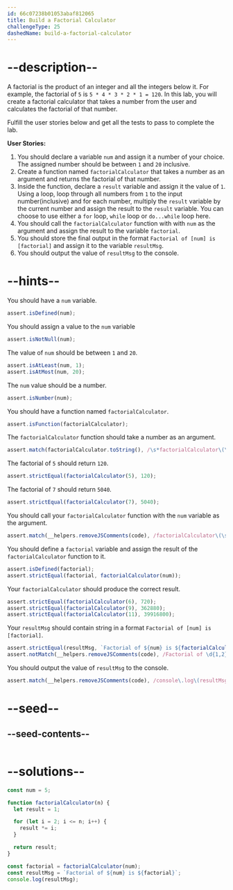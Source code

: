 ```yaml
---
id: 66c07238b01053abaf812065
title: Build a Factorial Calculator
challengeType: 25
dashedName: build-a-factorial-calculator
---
```


# --description--

A factorial is the product of an integer and all the integers below it. For example, the factorial of `5` is `5 * 4 * 3 * 2 * 1 = 120`. In this lab, you will create a factorial calculator that takes a number from the user and calculates the factorial of that number.

Fulfill the user stories below and get all the tests to pass to complete the lab.

**User Stories:**

1. You should declare a variable `num` and assign it a number of your choice. The assigned number should be between `1` and `20` inclusive.
1. Create a function named `factorialCalculator` that takes a number as an argument and returns the factorial of that number.
1. Inside the function, declare a `result` variable and assign it the value of `1`. Using a loop, loop through all numbers from `1` to the input number(inclusive) and for each number, multiply the `result` variable by the current number and assign the result to the `result` variable. You can choose to use  either a `for` loop, `while` loop or `do...while` loop here.
1. You should call the `factorialCalculator` function with with `num` as the argument and assign the result to the variable `factorial`.
1. You should store the final output in the format `Factorial of [num] is [factorial]` and assign it to the variable `resultMsg`.
1. You should output the value of `resultMsg` to the console.

# --hints--

You should have a `num` variable.

```js
assert.isDefined(num);
```

You should assign a value to the `num` variable

```js
assert.isNotNull(num);
```

The value of `num` should be between `1` and `20`.

```js
assert.isAtLeast(num, 1);
assert.isAtMost(num, 20);
```

The `num` value should be a number.

```js
assert.isNumber(num);
```

You should have a function named `factorialCalculator`.

```js
assert.isFunction(factorialCalculator);
```

The `factorialCalculator` function should take a number as an argument.

```js
assert.match(factorialCalculator.toString(), /\s*factorialCalculator\(\s*\w+\s*\)/);
```

The factorial of `5` should return `120`.

```js
assert.strictEqual(factorialCalculator(5), 120);
```

The factorial of `7` should return `5040`.

```js
assert.strictEqual(factorialCalculator(7), 5040);
```

You should call your `factorialCalculator` function with the `num` variable as the argument.

```js
assert.match(__helpers.removeJSComments(code), /factorialCalculator\(\s*num\s*\)\s*;?\s?$/m);
```

You should define a `factorial` variable and assign the result of the `factorialCalculator` function to it.

```js
assert.isDefined(factorial);
assert.strictEqual(factorial, factorialCalculator(num));
```

Your `factorialCalculator` should produce the correct result.

```js
assert.strictEqual(factorialCalculator(6), 720);
assert.strictEqual(factorialCalculator(9), 362880);
assert.strictEqual(factorialCalculator(11), 39916800);
```

Your `resultMsg` should contain string in a format `Factorial of [num] is [factorial]`.

```js
assert.strictEqual(resultMsg, `Factorial of ${num} is ${factorialCalculator(num)}`);
assert.notMatch(__helpers.removeJSComments(code), /Factorial of \d{1,2} is \d+/);
```

You should output the value of `resultMsg` to the console.

```js
assert.match(__helpers.removeJSComments(code), /console\.log\(resultMsg\)\s*;?\s?$/m);
```

# --seed--

## --seed-contents--

```js

```

# --solutions--

```js
const num = 5;

function factorialCalculator(n) {
  let result = 1;

  for (let i = 2; i <= n; i++) {
    result *= i;
  }

  return result;
}

const factorial = factorialCalculator(num);
const resultMsg = `Factorial of ${num} is ${factorial}`;
console.log(resultMsg);
```
